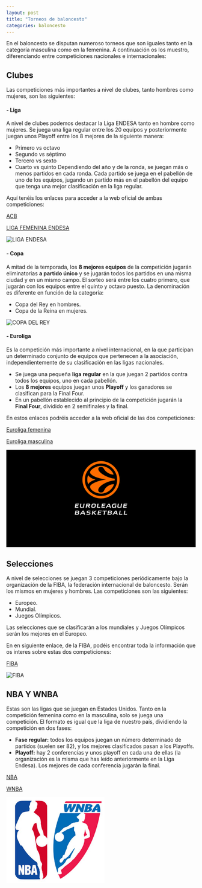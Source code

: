 ```yaml
---
layout: post
title: "Torneos de baloncesto"
categories: baloncesto
---
```


En el baloncesto se disputan numeroso torneos que son iguales tanto en la categoría masculina como en la femenina. A continuación os los muestro, diferenciando entre competiciones nacionales e internacionales:

## Clubes

Las competiciones más importantes a nivel de clubes, tanto hombres como mujeres, son las siguientes:

#### - Liga

A nivel de clubes podemos destacar la Liga ENDESA tanto en hombre como mujeres. Se juega una liga regular entre los 20 equipos y posteriormente juegan unos Playoff entre los 8 mejores de la siguiente manera:
* Primero vs octavo
* Segundo vs séptimo
* Tercero vs sexto
* Cuarto vs quinto
Dependiendo del año y de la ronda, se juegan más o menos partidos en cada ronda. Cada partido se juega en el pabellón de uno de los equipos, jugando un partido más en el pabellón del equipo que tenga una mejor clasificación en la liga regular.

Aquí tenéis los enlaces para acceder a la web oficial de ambas competiciones:

[ACB](https://www.acb.com/)

[LIGA FEMENINA ENDESA](http://www.lfendesa.es/inicio.aspx)

![LIGA ENDESA](https://danieledufis.github.io/images_text/baloncesto_liga%20endesa.jpg)

#### - Copa

A mitad de la temporada, los **8 mejores equipos** de la competición jugarán eliminatorias **a partido único** y se jugarán todos los partidos en una misma ciudad y en un mismo campo.
El sorteo será entre los cuatro primero, que jugarán con los equipos entre el quinto y octavo puesto.
La denominación es diferente en función de la categoría:

* Copa del Rey en hombres.
* Copa de la Reina en mujeres.

![COPA DEL REY](https://danieledufis.github.io/images_text/baloncesto_copadelrey.jpg)

#### - Euroliga

Es la competición más importante a nivel internacional, en la que participan un determinado conjunto de equipos que pertenecen a la asociación, independientemente de su clasificación en las ligas nacionales.

* Se juega una pequeña **liga regular** en la que juegan 2 partidos contra todos los equipos, uno en cada pabellón.
* Los **8 mejores** equipos juegan unos **Playoff** y los ganadores se clasifican para la Final Four.
* En un pabellón establecido al principio de la competición jugarán la **Final Four**, dividido en 2 semifinales y la final.

En estos enlaces podréis acceder a la web oficial de las dos competiciones:

[Euroliga femenina](http://www.fiba.basketball/euroleaguewomen/20-21)

[Euroliga masculina](https://www.euroleague.net/)

![EUROLIGA](../../images_text/baloncesto_euroliga.png)

## Selecciones

A nivel de selecciones se juegan 3 competiciones periódicamente bajo la organización de la FIBA, la federación internacional de baloncesto. Serán los mismos en mujeres y hombres. Las competiciones son las siguientes:
* Europeo.
* Mundial.
* Juegos Olímpicos.

Las selecciones que se clasificarán a los mundiales y Juegos Olímpicos serán los mejores en el Europeo.

En en siguiente enlace, de la FIBA, podéis encontrar toda la información que os interes sobre estas dos competiciones:

[FIBA](http://www.fiba.basketball/es)

![FIBA](https://danieledufis.github.io/images_text/baloncesto_fiba.png)

## NBA Y WNBA

Estas son las ligas que se juegan en Estados Unidos. Tanto en la competición femenina como en la masculina, solo se juega una competición. El formato es igual que la liga de nuestro país, dividiendo la competición en dos fases:
* **Fase regular:** todos los equipos juegan un número determinado de partidos (suelen ser 82), y los mejores clasificados pasan a los Playoffs.
* **Playoff:** hay 2 conferencias y unos playoff en cada una de ellas (la organización es la misma que has leído anteriormente en la Liga Endesa). Los mejores de cada conferencia jugarán la final.

[NBA](https://es.nba.com/)

[WNBA](https://www.wnba.com/)

![NBA-WNBA](../../images_text/baloncesto_nba_wnba.jpg)


